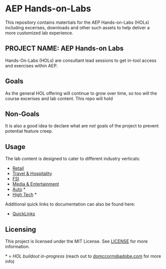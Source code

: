 # AEP Hands-on-Labs

This repository contains matertials for the AEP Hands-on-Labs (HOLs) including excerises, downloads
and other such assets to help deliver a more customized lab experience. 

## PROJECT NAME: AEP Hands-on Labs

Hands-On-Labs (HOLs) are consultant lead sessions to get in-tool access and exercises within AEP.

## Goals

As the general HOL offering will continue to grow over time, so too will the course
excerises and lab content.  This repo will hold

## Non-Goals

It is also a good idea to declare what are _not_ goals of the project to prevent
potential feature creep.

## Usage

The lab content is designed to cater to different industry verticals:

 - [Retail](https://github.com/adobe/AEP-Hands-on-Labs/tree/master/labs/retail/)
 - [Travel & Hospitality](https://github.com/adobe/AEP-Hands-on-Labs/tree/master/labs/travel/)
 - [FSI](https://github.com/adobe/AEP-Hands-on-Labs/tree/master/labs/fsi/)
 - [Media & Entertainment](https://github.com/adobe/AEP-Hands-on-Labs/tree/master/labs/media/)
 - [Auto](https://github.com/adobe/AEP-Hands-on-Labs/tree/master/labs/auto/) *
 - [High Tech](https://github.com/adobe/AEP-Hands-on-Labs/tree/master/labs/tech/) *

Additional quick links to documentation can also be found here:

 - [QuickLinks](https://github.com/adobe/AEP-Hands-on-Labs/tree/master/labs/quicklinks/README.md)

## Licensing

This project is licensed under the MIT License. See [LICENSE](LICENSE) for more information.

\* = *HOL buildout in-progress* (reach out to domccorm@adobe.com for more info)
